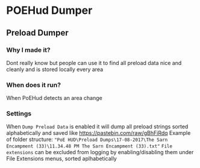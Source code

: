 POEHud Dumper
======

## Preload Dumper
### Why I made it?
Dont really know but people can use it to find all preload data nice and cleanly and is stored locally every area

### When does it run?
When PoEHud detects an area change

### Settings
When `Dump Preload Data` is enabled it will dump all preload strings sorted alphabetically and saved like https://pastebin.com/raw/gBhFiRdq
Example of folder structure: `"PoE HUD\Preload Dumps\17-08-2017\The Sarn Encampment (33)\11.34.48 PM The Sarn Encampment (33).txt"`
`File extensions` can be excluded from logging by enabling/disabling them under File Extensions menus, sorted aplhabetically